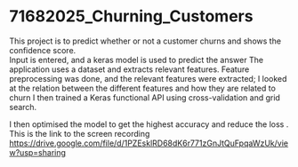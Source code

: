 # 71682025_Churning_Customers

This project is to predict whether or not a customer churns and shows the confidence score.   
  Input is entered, and a keras model is used to predict the answer
  The application uses a dataset and extracts relevant features. 
  Feature preprocessing was done, and the relevant features were extracted; I looked at the relation between the different features and how they are related to churn
  I then trained a Keras functional API using cross-validation and grid search.

  I then optimised the model to get the highest accuracy and reduce the loss .
  This is the link to the screen recording 
  https://drive.google.com/file/d/1PZEsklRD68dK6r771zGnJtQuFpqaWzUk/view?usp=sharing 
